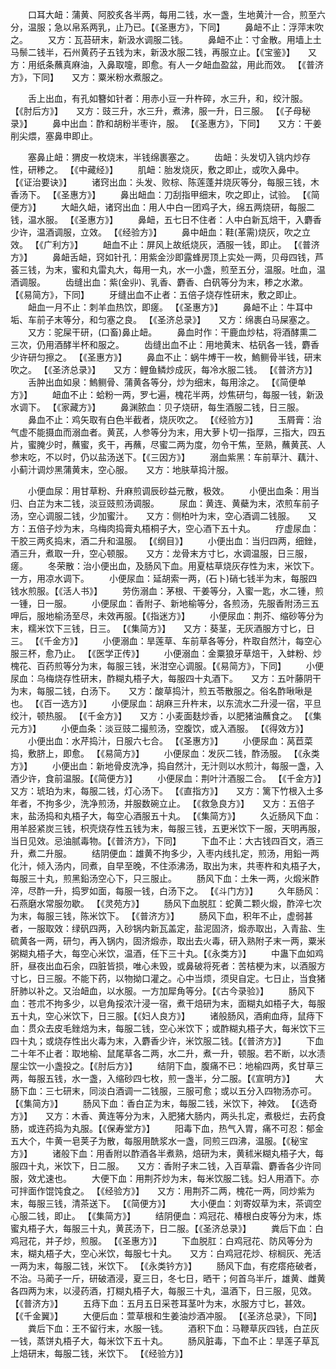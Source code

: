 <!-- { "loadSidebar": true } -->
　　口耳大衄：蒲黄、阿胶炙各半两，每用二钱，水一盏，生地黄汁一合，煎至六分，温服；急以帛系两乳，止乃已。【《圣惠方》，下同】
　　鼻衄不止：浮萍末吹之。
　　又方：瓦苔研末，新汲水调服二钱。
　　鼻衄不止：寸金散。用墙上土马鬃二钱半，石州黄药子五钱为末，新汲水服二钱，再服立止。【《宝鉴》】　　又方：用纸条蘸真麻油，入鼻取嚏，即愈。有人一夕衄血盈盆，用此而效。 【《普济方》，下同】　　又方：粟米粉水煮服之。

　　舌上出血，有孔如簪如针者：用赤小豆一升杵碎，水三升，和，绞汁服。 【《肘后方》】　　又方：豉三升，水三升，煮沸，服一升，日三服。 【《子母秘录》】
　　鼻中出血：酢和胡粉半枣许，服。 【《圣惠方》，下同】　　又方：干姜削尖煨，塞鼻申即止。

　　塞鼻止衄：猬皮一枚烧末，半钱绵裹塞之。
　　齿衄：头发切入铫内炒存性，研糁之。 【《中藏经》】
　　肌衄：胎发烧灰，敷之即止，或吹入鼻中。 【《证治要诀》】
　　诸窍出血：头发、败棕、陈莲蓬并烧灰等分，每服三钱，木香汤下。 【《圣惠方》】
　　鼻出衄血：刀刮指甲细末，吹之即止，试验。 【《简便方》】
　　大衄久衄，诸窍出血：用人中白一团鸡子大，绵五两烧研，每服二钱，温水服。 【《圣惠方》】
　　鼻衄，五七日不住者：人中白新瓦焙干，入麝香少许，温酒调服，立效。 【《经验方》】
　　鼻中衄血：鞋(革需)烧灰，吹之立效。 【《广利方》】
　　衄血不止：屏风上故纸烧灰，酒服一钱，即止。 【《普济方》】
　　鼻衄舌衄，窍如针孔：用紫金沙即露蜂房顶上实处一两，贝母四钱，芦荟三钱，为末，蜜和丸雷丸大，每用一丸，水一小盏，煎至五分，温服。吐血，温酒调服。
　　齿缝出血：紫(金丱)、乳香、麝香、白矾等分为末，糁之水漱。【《易简方》，下同】
　　牙缝出血不止者：五倍子烧存性研末，敷之即止。
　　衄血一月不止：刺羊血热饮，即瘥。 【《圣惠方》】
　　鼻衄不止：牛耳中垢、车前子末等分，和匀塞之良。 【《圣济总录》】　　又方：绵裹白马屎塞之。
　　又方：驼屎干研，(口畜)鼻止衄。
　　鼻血时作：干鹿血炒枯，将酒酵熏二三次，仍用酒酵半杯和服之。
　　齿缝出血不止：用地黄末、枯矾各一钱，麝香少许研匀擦之。 【《圣惠方》】
　　鼻血不止：蜗牛煿干一枚，鰞鲗骨半钱，研末吹之。 【《圣济总录》】　　又方：鲤鱼鳞炒成灰，每冷水服二钱。 【《普济方》】
　　舌肿出血如泉：鰞鲗骨、蒲黄各等分，炒为细末，每用涂之。 【《简便单方》】
　　衄血不止：蛤粉一两，罗七遍，槐花半两，炒焦研匀，每服一钱，新汲水调下。 【《家藏方》】
　　鼻渊脓血：贝子烧研，每生酒服二钱，日三服。
　　鼻血不止：鸡矢取有白色半截者，烧灰吹之。 【《经验方》】
　　玉屑膏：治气虚不能摄血而溺血者。黄芪，人参等分为末，用大萝卜切一指厚，三指大，四五片，蜜腌少时，蘸蜜，炙干，再蘸，尽蜜二两为度，勿令干焦，至熟，蘸黄芪、人参末吃，不以时，仍以盐汤送下。【《三因方》】
　　溺血紫黑：车前草汁、藕汁、小蓟汁调炒黑蒲黄末，空心服。　　又方：地肤草捣汁服。

　　小便血尿：用甘草粉、升麻煎调辰砂益元散，极效。
　　小便出血条：用当归、白芷为末二钱，淡豆豉煎汤调服。
　　尿血：黄连、黄蘗为末，浓煎车前子汤，空心调服二钱，少加蜜汁。　　又方：侧柏叶为末，空心酒调二钱服。　　又方：五倍子炒为末，乌梅肉捣膏丸梧桐子大，空心酒下五十丸。
　　疗虚尿血：干胶三两炙捣末，酒二升和温服。 【《纲目》】
　　小便出血：当归四两，细銼，酒三升，煮取一升，空心顿服。　　又方：龙骨末方寸匕，水调温服，日三服，瘥。
　　冬荣散：治小便出血，及肠风下血。用夏枯草烧灰存性为末，米饮下。一方，用凉水调下。
　　小便尿血：延胡索一两，(石卜)硝七钱半为末，每服四钱水煎服。【《活人书》】
　　劳伤溺血：茅根、干姜等分，入蜜一匙，水二锺，煎一锺，日一服。
　　小便尿血：香附子、新地榆等分，各煎汤，先服香附汤三五呷后，服地榆汤至尽，未效再服。【《指迷方》】
　　小便尿血：荆芥、缩砂等分为末，糯米饮下三钱，日三。 【《集简方》】　　又方：葵茎，无灰酒服方寸匕，日三。 【《千金方》】
　　小便溺血：旱莲草、车前草各等分，杵取自然汁，每空心服三杯，愈乃止。 【《医学正传》】
　　小便溺血：金粟狼牙草焙干，入蚌粉、炒槐花、百药煎等分为末，每服三钱，米泔空心调服。【《易简方》，下同】
　　小便尿血：乌梅烧存性研末，酢糊丸梧子大，每服四十丸酒下。　　又方：五叶藤阴干为末，每服二钱，白汤下。　　又方：酸草捣汁，煎五苓散服之。俗名酢啾啾是也。 【《百一选方》】
　　小便尿血：胡麻三升杵末，以东流水二升浸一宿，平旦绞汁，顿热服。 【《千金方》】　　又方：小麦面麸炒香，以肥猪油蘸食之。 【《集元方》】
　　小便血条：淡豆豉二撮煎汤，空腹饮，或入酒服。 【《得效方》】
　　小便出血：水芹捣汁，日服六七合。 【《圣惠方》】
　　小便尿血：莴苣菜捣，敷脐上，即愈。 【《易简方》】
　　小便尿血：发灰二钱，酢汤服。 【《永类方》】
　　小便出血：新地骨皮洗净，捣自然汁，无汁则以水煎汁，每服一盏，入酒少许，食前温服。【《简便方》】
　　小便尿血：荆叶汁酒服二合。 【《千金方》】　　又方：琥珀为末，每服二钱，灯心汤下。 【《直指方》】　　又方：篱下竹根入土多年者，不拘多少，洗净煎汤，并服数碗立止。 【《救急良方》】　　又方：五倍子末，盐汤捣和丸梧子大，每空心酒服五十丸。 【《集简方》】
　　久近肠风下血：用羊胫紧炭三钱，枳壳烧存性五钱为末，每服三钱，五更米饮下一服，天明再服，当日见效。忌油腻毒物。【《普济方》，下同】
　　下血不止：大古钱四百文，酒三升，煮二升服。
　　结阴便血：雄黄不拘多少，入枣内线扎定，煎汤，用鉛一两化汁，倾入汤内，同煮，自早至晚，不住添沸汤，取出为末，共枣杵和丸梧子大，每服三十丸，煎黑鉛汤空心下，只三服止。
　　肠风下血：土朱一两，火煅米酢淬，尽酢一升，捣罗如面，每服一钱，白汤下之。 【《斗门方》】
　　久年肠风：石燕磨水常服勿歇。 【《灵苑方》】
　　肠风下血脱肛：蛇黄二颗火煅，酢淬七次为末，每服三钱，陈米饮下。 【《普济方》】
　　肠风下血，积年不止，虚弱甚者，一服取效：绿矾四两，入砂锅内新瓦盖定，盐泥固济，煅赤取出，入青盐、生硫黄各一两，研匀，再入锅内，固济煅赤，取出去火毒，研入熟附子末一两，粟米粥糊丸梧子大，每空心米饮，温酒，任下三十丸。【《永类方》】
　　中蛊下血如鸡肝，昼夜出血石余，四脏皆损，唯心未毁，或鼻破将死者：苦桔梗为末，以酒服方寸匕，日三服。不能下药，以物拗口灌之。心中当烦，须臾自定。七日止，当食猪肝肺以补之。又治衄血，以水服。一方加犀角等分。【《古今录验》】
　　肠风下血：苍朮不拘多少，以皂角挼浓汁浸一宿，煮干焙研为末，面糊丸如梧子大，每服五十丸，空心米饮下，日三服。【《妇人良方》】
　　诸般肠风，酒痢血痔，鼠痔下血：贯众去皮毛銼焙为末，每服二钱，空心米饮下；或酢糊丸梧子大，每米饮下三四十丸；或烧存性出火毒为末，入麝香少许，米饮服二钱。【《普济方》】
　　下血二十年不止者：取地榆、鼠尾草各二两，水二升，煮一升，顿服。若不断，以水渍屋尘饮一小盏投之。【《肘后方》】
　　结阴下血，腹痛不已：地榆四两，炙甘草三两，每服五钱，水一盏，入缩砂四七枚，煎一盏半，分二服。【《宣明方》】
　　大肠下血：三七研末，同淡白酒调一二钱服，三服可愈；或以五分入四物汤亦可。 【《集简方》】
　　肠风下血：香白芷为末，每服二钱，米饮下，神效。 【《选奇方》】　　又方：木香、黄连等分为末，入肥猪大肠内，两头扎定，煮极烂，去药食肠，或连药捣为丸服。【《保寿堂方》】
　　阳毒下血，热气入胃，痛不可忍：郁金五大个，牛黄一皂荚子为散，每服用酰浆水一盏，同煎三四沸，温服。【《秘宝方》】
　　诸般下血：用香附以酢酒各半煮熟，焙研为末，黄秫米糊丸梧子大，每服四十丸，米饮下，日二服。　　又方：香附子末二钱，入百草霜、麝香各少许同服，效尤速也。
　　大便下血：用荆芥炒为末，每米饮服二钱。妇人用酒下。亦可拌面作馄饨食之。 【《经验方》】　　又方：用荆芥二两，槐花一两，同炒紫为末，每服三钱，清茶送下。 【《简便方》】
　　大小便血：刘寄奴草为末，茶调空心服二钱，即止。 【《集简方》】
　　结阴便血：鸡冠花、椿根白皮等分为末，炼蜜丸梧子大，每服三十丸，黄芪汤下，日二服。【《圣济总录》】
　　粪后下血：白鸡冠花，并子炒，煎服。 【《圣惠方》】
　　下血脱肛：白鸡冠花、防风等分为末，糊丸梧子大，空心米饮，每服七十丸。　　又方：白鸡冠花炒、棕榈灰、羌活一两为末，每服二钱，米饮下。 【《永类钤方》】
　　肠风下血，有疙瘩疮破者，不治。马蔺子一斤，研破酒浸，夏三日，冬七日，晒干；何首乌半斤，雄黄、雌黄各四两为末，以浸药酒，打糊丸梧子大，每服三十丸，温酒下，日三服，见效。【《普济方》】
　　五痔下血：五月五日采苍耳茎叶为末，水服方寸匕，甚效。 【《千金翼》】
　　大便后血：萱草根和生姜油炒酒冲服。 【《圣济总录》，下同】
　　粪后下血：王不留行末，水服一钱。
　　酒积下血：马鞭草灰四钱，白芷灰一钱，蒸饼丸梧子大，每米饮下五十丸。
　　肠风脏毒，下血不止：旱莲子草瓦上焙研末，每服二钱，米饮下。 【《经验方》】
